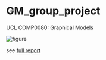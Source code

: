# GM_group_project
UCL COMP0080: Graphical Models

![figure](https://github.com/fclarke1/GM_group_project/blob/master/earthquake%20files-20221127/earthquake_posterior.png)

see [full report](https://github.com/fclarke1/GM_group_project/blob/master/report_gm_comp0080.pdf)
